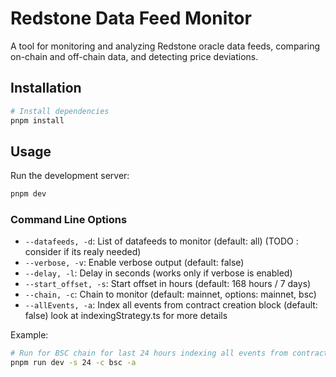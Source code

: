 # Redstone Data Feed Monitor

A tool for monitoring and analyzing Redstone oracle data feeds, comparing on-chain and off-chain data, and detecting price deviations.

## Installation

```bash
# Install dependencies
pnpm install
```

## Usage

Run the development server:

```bash
pnpm dev
```

### Command Line Options

- `--datafeeds, -d`: List of datafeeds to monitor (default: all) (TODO : consider if its realy needed)
- `--verbose, -v`: Enable verbose output (default: false)
- `--delay, -l`: Delay in seconds (works only if verbose is enabled)
- `--start_offset, -s`: Start offset in hours (default: 168 hours / 7 days)
- `--chain, -c`: Chain to monitor (default: mainnet, options: mainnet, bsc)
- `--allEvents, -a`: Index all events from contract creation block (default: false) look at indexingStrategy.ts for more details

Example:

```bash
# Run for BSC chain for last 24 hours indexing all events from contract creation block
pnpm run dev -s 24 -c bsc -a

```

